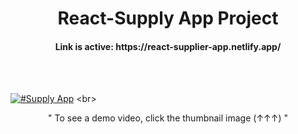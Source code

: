  <h1 align=center>React-Supply App Project </h1>

<h4 align=center>Link is active: https://react-supplier-app.netlify.app/ </h4>
<br>
<br>

[![#Supply App](https://user-images.githubusercontent.com/89264559/173387322-81fde202-cd32-4061-8303-643dbb01dcb4.png)]([https://www.youtube.com/watch?v=Hd07jQcebRc](https://www.youtube.com/watch?v=krl1jX1w9Qg)) 
<br>

<p align=center>" To see a demo video, click the thumbnail image  (↑↑↑) " </p>
